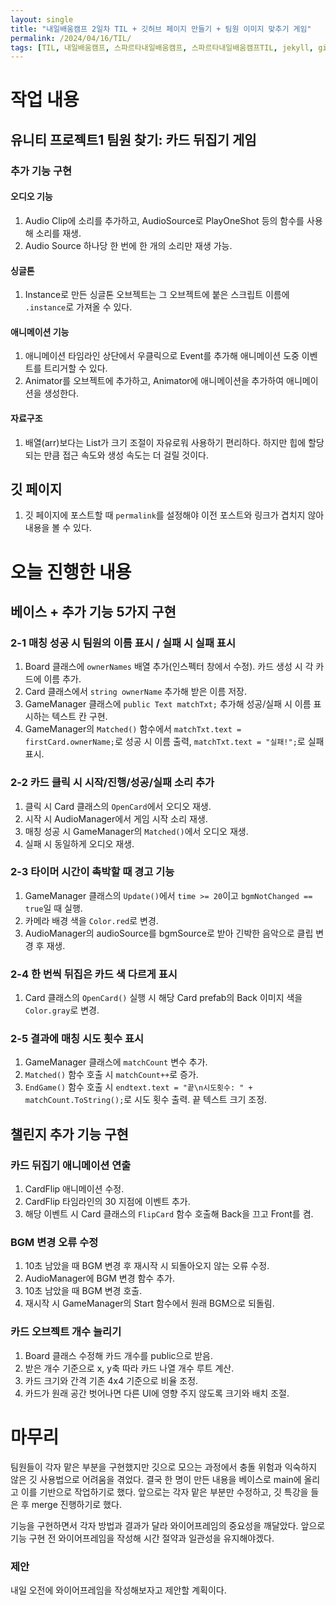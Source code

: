 ```yaml
---
layout: single
title: "내일배움캠프 2일차 TIL + 깃허브 페이지 만들기 + 팀원 이미지 맞추기 게임"
permalink: /2024/04/16/TIL/
tags: [TIL, 내일배움캠프, 스파르타내일배움캠프, 스파르타내일배움캠프TIL, jekyll, githubPage, Unity]
---
```


# 작업 내용
## 유니티 프로젝트1 팀원 찾기: 카드 뒤집기 게임

### 추가 기능 구현
#### 오디오 기능
1. Audio Clip에 소리를 추가하고, AudioSource로 PlayOneShot 등의 함수를 사용해 소리를 재생.
2. Audio Source 하나당 한 번에 한 개의 소리만 재생 가능.

#### 싱글톤
1. Instance로 만든 싱글톤 오브젝트는 그 오브젝트에 붙은 스크립트 이름에 `.instance`로 가져올 수 있다.

#### 애니메이션 기능
1. 애니메이션 타임라인 상단에서 우클릭으로 Event를 추가해 애니메이션 도중 이벤트를 트리거할 수 있다.
2. Animator를 오브젝트에 추가하고, Animator에 애니메이션을 추가하여 애니메이션을 생성한다.

#### 자료구조
1. 배열(arr)보다는 List가 크기 조절이 자유로워 사용하기 편리하다. 하지만 힙에 할당되는 만큼 접근 속도와 생성 속도는 더 걸릴 것이다.

## 깃 페이지
1. 깃 페이지에 포스트할 때 `permalink`를 설정해야 이전 포스트와 링크가 겹치지 않아 내용을 볼 수 있다.

# 오늘 진행한 내용

## 베이스 + 추가 기능 5가지 구현
### 2-1 매칭 성공 시 팀원의 이름 표시 / 실패 시 실패 표시
1. Board 클래스에 `ownerNames` 배열 추가(인스펙터 창에서 수정). 카드 생성 시 각 카드에 이름 추가.
2. Card 클래스에서 `string ownerName` 추가해 받은 이름 저장.
3. GameManager 클래스에 `public Text matchTxt;` 추가해 성공/실패 시 이름 표시하는 텍스트 칸 구현.
4. GameManager의 `Matched()` 함수에서 `matchTxt.text = firstCard.ownerName;`로 성공 시 이름 출력, `matchTxt.text = "실패!";`로 실패 표시.

### 2-2 카드 클릭 시 시작/진행/성공/실패 소리 추가
1. 클릭 시 Card 클래스의 `OpenCard`에서 오디오 재생.
2. 시작 시 AudioManager에서 게임 시작 소리 재생.
3. 매칭 성공 시 GameManager의 `Matched()`에서 오디오 재생.
4. 실패 시 동일하게 오디오 재생.

### 2-3 타이머 시간이 촉박할 때 경고 기능
1. GameManager 클래스의 `Update()`에서 `time >= 20`이고 `bgmNotChanged == true`일 때 실행.
2. 카메라 배경 색을 `Color.red`로 변경.
3. AudioManager의 audioSource를 bgmSource로 받아 긴박한 음악으로 클립 변경 후 재생.

### 2-4 한 번씩 뒤집은 카드 색 다르게 표시
1. Card 클래스의 `OpenCard()` 실행 시 해당 Card prefab의 Back 이미지 색을 `Color.gray`로 변경.

### 2-5 결과에 매칭 시도 횟수 표시
1. GameManager 클래스에 `matchCount` 변수 추가.
2. `Matched()` 함수 호출 시 `matchCount++`로 증가.
3. `EndGame()` 함수 호출 시 `endtext.text = "끝\n시도횟수: " + matchCount.ToString();`로 시도 횟수 출력. 끝 텍스트 크기 조정.

## 챌린지 추가 기능 구현
### 카드 뒤집기 애니메이션 연출
1. CardFlip 애니메이션 수정.
2. CardFlip 타임라인의 30 지점에 이벤트 추가.
3. 해당 이벤트 시 Card 클래스의 `FlipCard` 함수 호출해 Back을 끄고 Front를 켬.

### BGM 변경 오류 수정
1. 10초 남았을 때 BGM 변경 후 재시작 시 되돌아오지 않는 오류 수정.
2. AudioManager에 BGM 변경 함수 추가.
3. 10초 남았을 때 BGM 변경 호출.
4. 재시작 시 GameManager의 Start 함수에서 원래 BGM으로 되돌림.

### 카드 오브젝트 개수 늘리기
1. Board 클래스 수정해 카드 개수를 public으로 받음.
2. 받은 개수 기준으로 x, y축 따라 카드 나열 개수 루트 계산.
3. 카드 크기와 간격 기존 4x4 기준으로 비율 조정.
4. 카드가 원래 공간 벗어나면 다른 UI에 영향 주지 않도록 크기와 배치 조절.

# 마무리
팀원들이 각자 맡은 부분을 구현했지만 깃으로 모으는 과정에서 충돌 위험과 익숙하지 않은 깃 사용법으로 어려움을 겪었다. 결국 한 명이 만든 내용을 베이스로 main에 올리고 이를 기반으로 작업하기로 했다. 앞으로는 각자 맡은 부분만 수정하고, 깃 특강을 들은 후 merge 진행하기로 했다.

기능을 구현하면서 각자 방법과 결과가 달라 와이어프레임의 중요성을 깨달았다. 앞으로 기능 구현 전 와이어프레임을 작성해 시간 절약과 일관성을 유지해야겠다.

### 제안
내일 오전에 와이어프레임을 작성해보자고 제안할 계획이다.
